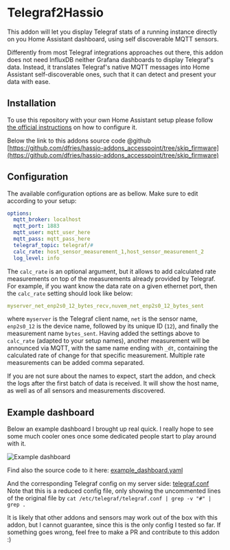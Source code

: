 # Telegraf2Hassio

This addon will let you display Telegraf stats of a running instance directly on you Home Assistant dashboard, using self discoverable MQTT sensors.

Differently from most Telegraf integrations approaches out there, this addon does not need InfluxDB neither Grafana dashboards to display Telegraf's data.
Instead, it translates Telegraf's native MQTT messages into Home Assistant self-discoverable ones, such that it can detect and present your data with ease.

## Installation

To use this repository with your own Home Assistant setup please follow [the official instructions](https://www.home-assistant.io/common-tasks/supervised/#installing-third-party-add-ons) on how to configure it.

Below the link to this addons source code @github [https://github.com/dfries/hassio-addons_accesspoint/tree/skip_firmware](https://github.com/dfries/hassio-addons_accesspoint/tree/skip_firmware)

## Configuration

The available configuration options are as bellow. Make sure to edit
according to your setup:

```yaml
options:
  mqtt_broker: localhost
  mqtt_port: 1883
  mqtt_user: mqtt_user_here
  mqtt_pass: mqtt_pass_here
  telegraf_topic: telegraf/#
  calc_rate: host_sensor_measurement_1,host_sensor_measurement_2
  log_level: info
```

The `calc_rate` is an optional argument, but it allows to add calculated rate measurements on top of the measurements already provided by Telegraf.
For example, if you want know the data rate on a given ethernet port, then the `calc_rate` setting should look like below: 

```yaml
myserver_net_enp2s0_12_bytes_recv,nuvem_net_enp2s0_12_bytes_sent
```
where `myserver` is the Telegraf client name, `net` is the sensor name, `enp2s0_12` is the device name, followed by its unique ID (`12`), and finally the measurement name `bytes_sent`.
Having added the settings above to `calc_rate` (adapted to your setup names), another measurement will be announced via MQTT, with the same name ending with `_dt`, containing the calculated rate of change for that specific measurement. 
Multiple rate measurements can be added comma separated.

If you are not sure about the names to expect, start the addon, and check the logs after the first batch of data is received. It will show the host name, as well as of all sensors and measurements discovered.

## Example dashboard

Below an example dashboard I brought up real quick. I really hope to see some much cooler ones once some dedicated people start to play around with it.

![Example dashboard](https://github.com/dfries/hassio-addons_accesspoint/tree/skip_firmware/blob/master/telegraf2hassio/resources/dashboard-example.png)

Find also the source code to it here: [example_dashboard.yaml](https://github.com/dfries/hassio-addons_accesspoint/tree/skip_firmware/blob/master/telegraf2hassio/resources/example_dashboard.yaml)

And the corresponding Telegraf config on my server side: [telegraf.conf](https://github.com/dfries/hassio-addons_accesspoint/tree/skip_firmware/blob/master/telegraf2hassio/resources/telegraf.conf)
Note that this is a reduced config file, only showing the uncommented lines of the original file by `cat /etc/telegraf/telegraf.conf | grep -v "#" | grep .`

It is likely that other addons and sensors may work out of the box with this addon, but I cannot guarantee, since this is the only config I tested so far. If something goes wrong, feel free to make a PR and contribute to this addon :)
